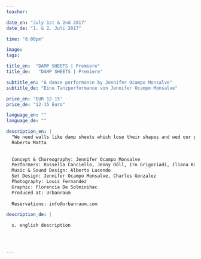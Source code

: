 ```yaml
---
teacher:

date_en: "July 1st & 2nd 2017"
date_de: "1. & 2. Juli 2017"

time: "8:00pm"

image: 
tags:

title_en:  "DAMP SHEETS | Premiere"
title_de:   "DAMP SHEETS | Premiere"

subtitle_en: "A dance performance by Jennifer Ocampo Monsalve"
subtitle_de: "Eine Tanzperformance von Jennifer Ocampo Monsalve"

price_en: "EUR 12-15"
price_de: "12-15 Euro"

language_en: ""
language_de: ""

description_en: |
  "We need walls like damp sheets which lose their shapes and wed our psychological fears...To find for each person those umbilical cords that put us in communication with other suns, objects of total freedom that would be like psychoanalytic mirrors."  
  Roberto Matta  
    
    
  Concept & Choreography: Jennifer Ocampo Monsalve  
  Performers: Rossella Canciello, Jenny Döll, Iro Grigoriadi, Iliana Kalapotharakou, María Sánchez Alonso  
  Music & Sound Design: Alberto Lucendo  
  Set Design: Jennifer Ocampo Monsalve, Charles Gonzalez  
  Photography: Louis Fernandez  
  Graphic: Florencia De Solminihac  
  Produced at: Urbanraum 
  
  Reservations: info@urbanraum.com

description_de: |

  s. english description
  
  


---
```

